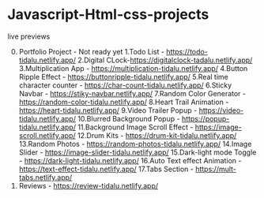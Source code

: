 # Javascript-Html-css-projects


live previews

0. Portfolio Project - Not ready yet
1.Todo List - https://todo-tidalu.netlify.app/
2.Digital CLock-https://digitalclock-tadalu.netlify.app/
3.Multiplication App - https://multiplication-tidalu.netlify.app/
4.Button Ripple Effect - https://buttonripple-tidalu.netlify.app/
5.Real time character counter - https://char-count-tidalu.netlify.app/
6.Sticky Navbar - https://stiky-navbar.netlify.app/
7.Random Color Generator - https://random-color-tidalu.netlify.app/
8.Heart Trail Animation - https://heart-tidalu.netlify.app/
9.Video Trailer Popup - https://video-tidalu.netlify.app/
10.Blurred Background Popup - https://popup-tidalu.netlify.app/
11.Background Image Scroll Effect - https://image-scroll.netlify.app/
12.Drum Kits - https://drum-kit-tidalu.netlify.app/
13.Random Photos - https://random-photos-tidalu.netlify.app/
14.Image Slider - https://image-slider-tidalu.netlify.app/
15.Dark-light mode Toggle - https://dark-light-tidalu.netlify.app/
16.Auto Text effect Animation - https://text-effect-tidalu.netlify.app/
17.Tabs Section - https://mult-tabs.netlify.app/
18. Reviews - https://review-tidalu.netlify.app/
